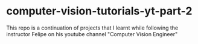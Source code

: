 # computer-vision-tutorials-yt-part-2
This repo is a continuation of projects that I learnt while following the instructor Felipe on his youtube channel "Computer Vision Engineer"
